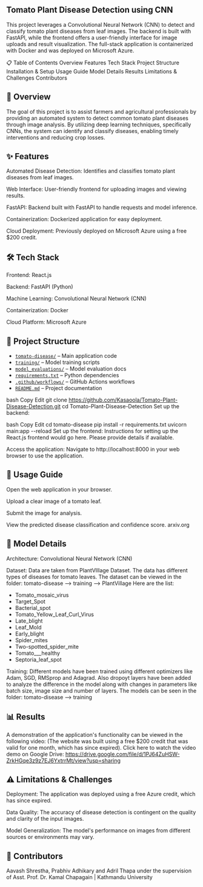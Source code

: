 ## Tomato Plant Disease Detection using CNN ##
This project leverages a Convolutional Neural Network (CNN) to detect and classify tomato plant diseases from leaf images. The backend is built with FastAPI, while the frontend offers a user-friendly interface for image uploads and result visualization. The full-stack application is containerized with Docker and was deployed on Microsoft Azure.

📋 Table of Contents
Overview
Features
Tech Stack
Project Structure
Installation & Setup
Usage Guide
Model Details
Results
Limitations & Challenges
Contributors

## 📖 Overview ##
The goal of this project is to assist farmers and agricultural professionals by providing an automated system to detect common tomato plant diseases through image analysis. By utilizing deep learning techniques, specifically CNNs, the system can identify and classify diseases, enabling timely interventions and reducing crop losses.

## ✨ Features ##
Automated Disease Detection: Identifies and classifies tomato plant diseases from leaf images.

Web Interface: User-friendly frontend for uploading images and viewing results.

FastAPI: Backend built with FastAPI to handle requests and model inference.

Containerization: Dockerized application for easy deployment.

Cloud Deployment: Previously deployed on Microsoft Azure using a free $200 credit.

## 🛠️ Tech Stack ##
Frontend: React.js

Backend: FastAPI (Python)

Machine Learning: Convolutional Neural Network (CNN)

Containerization: Docker

Cloud Platform: Microsoft Azure

## 📁 Project Structure ##

- [`tomato-disease/`](./tomato-disease) – Main application code
- [`training/`](./training) – Model training scripts
- [`model_evaluations/`](./model_evaluations) – Model evaluation docs
- [`requirements.txt`](./requirements.txt) – Python dependencies
- [`.github/workflows/`](./.github/workflows) – GitHub Actions workflows
- [`README.md`](./README.md) – Project documentation


bash
Copy
Edit
git clone https://github.com/Kasaoola/Tomato-Plant-Disease-Detection.git
cd Tomato-Plant-Disease-Detection
Set up the backend:

bash
Copy
Edit
cd tomato-disease
pip install -r requirements.txt
uvicorn main:app --reload
Set up the frontend:
Instructions for setting up the React.js frontend would go here. Please provide details if available.

Access the application:
Navigate to http://localhost:8000 in your web browser to use the application.

## 🚀 Usage Guide ##
Open the web application in your browser.

Upload a clear image of a tomato leaf.

Submit the image for analysis.

View the predicted disease classification and confidence score.
arxiv.org

## 🧠 Model Details ##
Architecture: Convolutional Neural Network (CNN)

Dataset: Data are taken from PlantVIllage Dataset. The data has different types of diseases for tomato leaves. The dataset can be viewed in the folder: tomato-disease --> training --> PlantVillage
Here are the list:

- Tomato_mosaic_virus  
- Target_Spot  
- Bacterial_spot  
- Tomato_Yellow_Leaf_Curl_Virus  
- Late_blight  
- Leaf_Mold  
- Early_blight  
- Spider_mites  
- Two-spotted_spider_mite  
- Tomato___healthy  
- Septoria_leaf_spot


Training: Different models have been trained using different optimizers like Adam, SGD, RMSprop and Adagrad. Also dropoyt layers have been added to analyze the difference in the model along with changes in parameters like batch size, image size and number of layers. The models can be seen in the folder: tomato-disease --> training

## 📊 Results ##
A demonstration of the application's functionality can be viewed in the following video:
(The website was built using a free $200 credit that was valid for one month, which has since expired).
Click here to watch the video demo on Google Drive: https://drive.google.com/file/d/1PJ64ZuHSW-ZrkHGqe3z9z7EJ6YxtrrMt/view?usp=sharing

## ⚠️ Limitations & Challenges ##
Deployment: The application was deployed using a free Azure credit, which has since expired.

Data Quality: The accuracy of disease detection is contingent on the quality and clarity of the input images.

Model Generalization: The model's performance on images from different sources or environments may vary.

## 👥 Contributors ##
Aavash Shrestha, Prabhiv Adhikary and Adril Thapa under the supervision of Asst. Prof. Dr. Kamal Chapagain | Kathmandu University




